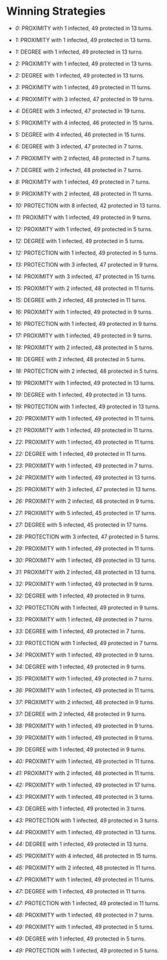 # Winning Strategies

* _0:_ PROXIMITY with 1 infected, 49 protected in 13 turns.


* _1:_ PROXIMITY with 1 infected, 49 protected in 13 turns.


* _1:_ DEGREE with 1 infected, 49 protected in 13 turns.


* _2:_ PROXIMITY with 1 infected, 49 protected in 13 turns.


* _2:_ DEGREE with 1 infected, 49 protected in 13 turns.


* _3:_ PROXIMITY with 1 infected, 49 protected in 11 turns.


* _4:_ PROXIMITY with 3 infected, 47 protected in 19 turns.


* _4:_ DEGREE with 3 infected, 47 protected in 19 turns.


* _5:_ PROXIMITY with 4 infected, 46 protected in 15 turns.


* _5:_ DEGREE with 4 infected, 46 protected in 15 turns.


* _6:_ DEGREE with 3 infected, 47 protected in 7 turns.


* _7:_ PROXIMITY with 2 infected, 48 protected in 7 turns.


* _7:_ DEGREE with 2 infected, 48 protected in 7 turns.


* _8:_ PROXIMITY with 1 infected, 49 protected in 7 turns.


* _9:_ PROXIMITY with 2 infected, 48 protected in 11 turns.


* _10:_ PROTECTION with 8 infected, 42 protected in 13 turns.


* _11:_ PROXIMITY with 1 infected, 49 protected in 9 turns.


* _12:_ PROXIMITY with 1 infected, 49 protected in 5 turns.


* _12:_ DEGREE with 1 infected, 49 protected in 5 turns.


* _12:_ PROTECTION with 1 infected, 49 protected in 5 turns.


* _13:_ PROTECTION with 3 infected, 47 protected in 9 turns.


* _14:_ PROXIMITY with 3 infected, 47 protected in 15 turns.


* _15:_ PROXIMITY with 2 infected, 48 protected in 11 turns.


* _15:_ DEGREE with 2 infected, 48 protected in 11 turns.


* _16:_ PROXIMITY with 1 infected, 49 protected in 9 turns.


* _16:_ PROTECTION with 1 infected, 49 protected in 9 turns.


* _17:_ PROXIMITY with 1 infected, 49 protected in 9 turns.


* _18:_ PROXIMITY with 2 infected, 48 protected in 5 turns.


* _18:_ DEGREE with 2 infected, 48 protected in 5 turns.


* _18:_ PROTECTION with 2 infected, 48 protected in 5 turns.


* _19:_ PROXIMITY with 1 infected, 49 protected in 13 turns.


* _19:_ DEGREE with 1 infected, 49 protected in 13 turns.


* _19:_ PROTECTION with 1 infected, 49 protected in 13 turns.


* _20:_ PROXIMITY with 1 infected, 49 protected in 11 turns.


* _21:_ PROXIMITY with 1 infected, 49 protected in 11 turns.


* _22:_ PROXIMITY with 1 infected, 49 protected in 11 turns.


* _22:_ DEGREE with 1 infected, 49 protected in 11 turns.


* _23:_ PROXIMITY with 1 infected, 49 protected in 7 turns.


* _24:_ PROXIMITY with 1 infected, 49 protected in 13 turns.


* _25:_ PROXIMITY with 3 infected, 47 protected in 13 turns.


* _26:_ PROXIMITY with 2 infected, 48 protected in 9 turns.


* _27:_ PROXIMITY with 5 infected, 45 protected in 17 turns.


* _27:_ DEGREE with 5 infected, 45 protected in 17 turns.


* _28:_ PROTECTION with 3 infected, 47 protected in 5 turns.


* _29:_ PROXIMITY with 1 infected, 49 protected in 11 turns.


* _30:_ PROXIMITY with 1 infected, 49 protected in 13 turns.


* _31:_ PROXIMITY with 2 infected, 48 protected in 13 turns.


* _32:_ PROXIMITY with 1 infected, 49 protected in 9 turns.


* _32:_ DEGREE with 1 infected, 49 protected in 9 turns.


* _32:_ PROTECTION with 1 infected, 49 protected in 9 turns.


* _33:_ PROXIMITY with 1 infected, 49 protected in 7 turns.


* _33:_ DEGREE with 1 infected, 49 protected in 7 turns.


* _33:_ PROTECTION with 1 infected, 49 protected in 7 turns.


* _34:_ PROXIMITY with 1 infected, 49 protected in 9 turns.


* _34:_ DEGREE with 1 infected, 49 protected in 9 turns.


* _35:_ PROXIMITY with 1 infected, 49 protected in 7 turns.


* _36:_ PROXIMITY with 1 infected, 49 protected in 11 turns.


* _37:_ PROXIMITY with 2 infected, 48 protected in 9 turns.


* _37:_ DEGREE with 2 infected, 48 protected in 9 turns.


* _38:_ PROXIMITY with 1 infected, 49 protected in 9 turns.


* _39:_ PROXIMITY with 1 infected, 49 protected in 9 turns.


* _39:_ DEGREE with 1 infected, 49 protected in 9 turns.


* _40:_ PROXIMITY with 1 infected, 49 protected in 11 turns.


* _41:_ PROXIMITY with 2 infected, 48 protected in 11 turns.


* _42:_ PROXIMITY with 1 infected, 49 protected in 17 turns.


* _43:_ PROXIMITY with 1 infected, 49 protected in 3 turns.


* _43:_ DEGREE with 1 infected, 49 protected in 3 turns.


* _43:_ PROTECTION with 1 infected, 49 protected in 3 turns.


* _44:_ PROXIMITY with 1 infected, 49 protected in 13 turns.


* _44:_ DEGREE with 1 infected, 49 protected in 13 turns.


* _45:_ PROXIMITY with 4 infected, 46 protected in 15 turns.


* _46:_ PROXIMITY with 2 infected, 48 protected in 11 turns.


* _47:_ PROXIMITY with 1 infected, 49 protected in 11 turns.


* _47:_ DEGREE with 1 infected, 49 protected in 11 turns.


* _47:_ PROTECTION with 1 infected, 49 protected in 11 turns.


* _48:_ PROXIMITY with 1 infected, 49 protected in 7 turns.


* _49:_ PROXIMITY with 1 infected, 49 protected in 5 turns.


* _49:_ DEGREE with 1 infected, 49 protected in 5 turns.


* _49:_ PROTECTION with 1 infected, 49 protected in 5 turns.


